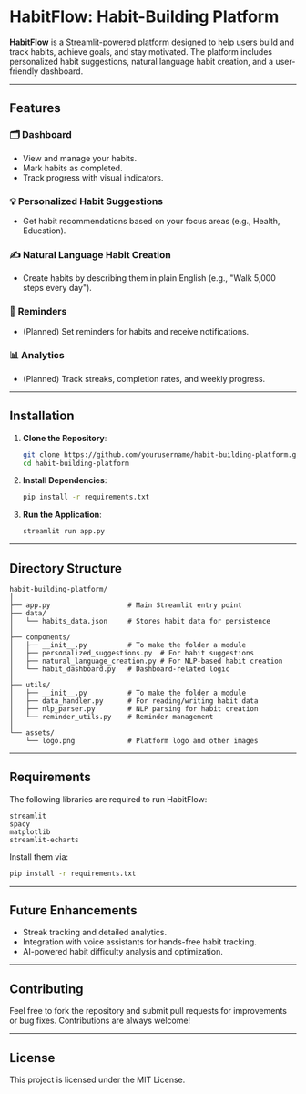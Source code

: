 # HabitFlow: Habit-Building Platform

**HabitFlow** is a Streamlit-powered platform designed to help users build and track habits, achieve goals, and stay motivated. The platform includes personalized habit suggestions, natural language habit creation, and a user-friendly dashboard.

---

## **Features**

### 🗂️ **Dashboard**
- View and manage your habits.
- Mark habits as completed.
- Track progress with visual indicators.

### 💡 **Personalized Habit Suggestions**
- Get habit recommendations based on your focus areas (e.g., Health, Education).

### ✍️ **Natural Language Habit Creation**
- Create habits by describing them in plain English (e.g., "Walk 5,000 steps every day").

### 🔔 **Reminders**
- (Planned) Set reminders for habits and receive notifications.

### 📊 **Analytics**
- (Planned) Track streaks, completion rates, and weekly progress.

---

## **Installation**

1. **Clone the Repository**:
   ```bash
   git clone https://github.com/yourusername/habit-building-platform.git
   cd habit-building-platform
   ```

2. **Install Dependencies**:
   ```bash
   pip install -r requirements.txt
   ```

3. **Run the Application**:
   ```bash
   streamlit run app.py
   ```

---

## **Directory Structure**

```
habit-building-platform/
│
├── app.py                   # Main Streamlit entry point
├── data/
│   └── habits_data.json     # Stores habit data for persistence
│
├── components/
│   ├── __init__.py          # To make the folder a module
│   ├── personalized_suggestions.py  # For habit suggestions
│   ├── natural_language_creation.py # For NLP-based habit creation
│   └── habit_dashboard.py   # Dashboard-related logic
│
├── utils/
│   ├── __init__.py          # To make the folder a module
│   ├── data_handler.py      # For reading/writing habit data
│   ├── nlp_parser.py        # NLP parsing for habit creation
│   └── reminder_utils.py    # Reminder management
│
└── assets/
    └── logo.png             # Platform logo and other images
```

---

## **Requirements**

The following libraries are required to run HabitFlow:

```
streamlit
spacy
matplotlib
streamlit-echarts
```

Install them via:
```bash
pip install -r requirements.txt
```

---

## **Future Enhancements**
- Streak tracking and detailed analytics.
- Integration with voice assistants for hands-free habit tracking.
- AI-powered habit difficulty analysis and optimization.

---

## **Contributing**
Feel free to fork the repository and submit pull requests for improvements or bug fixes. Contributions are always welcome!

---

## **License**
This project is licensed under the MIT License.

